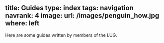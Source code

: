 title: Guides
type: index
tags: navigation
navrank: 4
image:
    url: /images/penguin_how.jpg
    where: left
---
Here are some guides written by members of the LUG.
